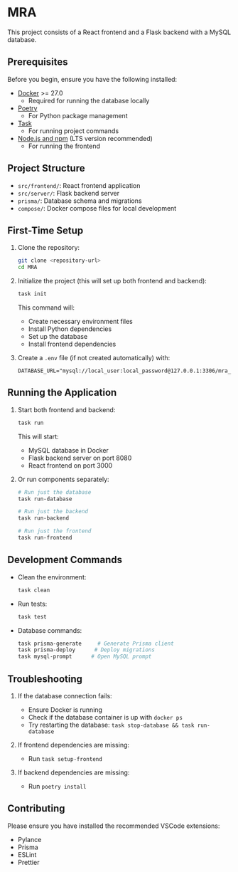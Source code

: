 # MRA

This project consists of a React frontend and a Flask backend with a MySQL database.

## Prerequisites

Before you begin, ensure you have the following installed:

- [Docker](https://docs.docker.com/get-docker/) >= 27.0
  - Required for running the database locally
- [Poetry](https://python-poetry.org/docs/#installation)
  - For Python package management
- [Task](https://taskfile.dev/installation/)
  - For running project commands
- [Node.js and npm](https://nodejs.org/) (LTS version recommended)
  - For running the frontend

## Project Structure

- `src/frontend/`: React frontend application
- `src/server/`: Flask backend server
- `prisma/`: Database schema and migrations
- `compose/`: Docker compose files for local development

## First-Time Setup

1. Clone the repository:
   ```bash
   git clone <repository-url>
   cd MRA
   ```

2. Initialize the project (this will set up both frontend and backend):
   ```bash
   task init
   ```
   This command will:
   - Create necessary environment files
   - Install Python dependencies
   - Set up the database
   - Install frontend dependencies

3. Create a `.env` file (if not created automatically) with:
   ```
   DATABASE_URL="mysql://local_user:local_password@127.0.0.1:3306/mra_db"
   ```

## Running the Application

1. Start both frontend and backend:
   ```bash
   task run
   ```

   This will start:
   - MySQL database in Docker
   - Flask backend server on port 8080
   - React frontend on port 3000

2. Or run components separately:
   ```bash
   # Run just the database
   task run-database
   
   # Run just the backend
   task run-backend
   
   # Run just the frontend
   task run-frontend
   ```

## Development Commands

- Clean the environment:
  ```bash
  task clean
  ```

- Run tests:
  ```bash
  task test
  ```

- Database commands:
  ```bash
  task prisma-generate     # Generate Prisma client
  task prisma-deploy      # Deploy migrations
  task mysql-prompt      # Open MySQL prompt
  ```

## Troubleshooting

1. If the database connection fails:
   - Ensure Docker is running
   - Check if the database container is up with `docker ps`
   - Try restarting the database: `task stop-database && task run-database`

2. If frontend dependencies are missing:
   - Run `task setup-frontend`

3. If backend dependencies are missing:
   - Run `poetry install`

## Contributing

Please ensure you have installed the recommended VSCode extensions:
- Pylance
- Prisma
- ESLint
- Prettier
